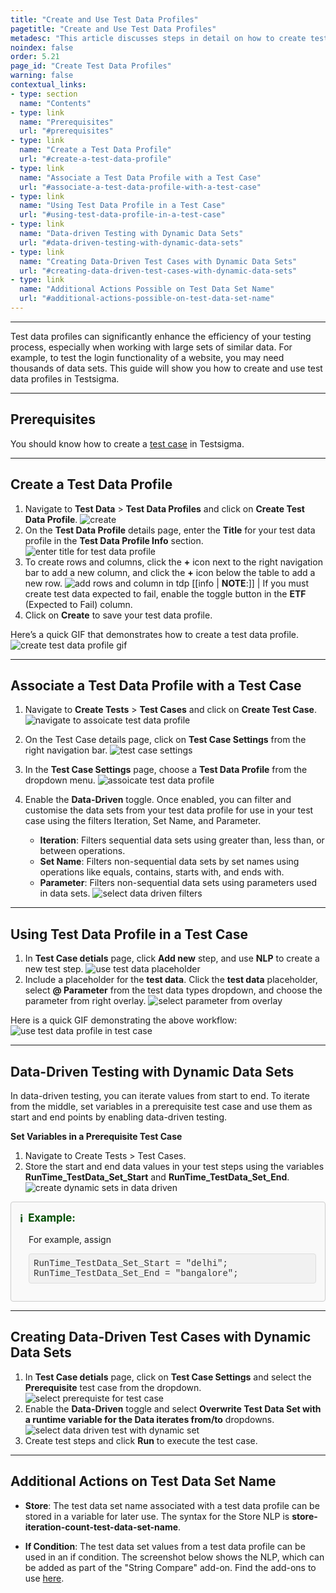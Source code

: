 ```yaml
---
title: "Create and Use Test Data Profiles"
pagetitle: "Create and Use Test Data Profiles"
metadesc: "This article discusses steps in detail on how to create test data profiles that can be used in a test cases in Testsigma application."
noindex: false
order: 5.21
page_id: "Create Test Data Profiles"
warning: false
contextual_links:
- type: section
  name: "Contents"
- type: link
  name: "Prerequisites"
  url: "#prerequisites"
- type: link
  name: "Create a Test Data Profile"
  url: "#create-a-test-data-profile"
- type: link
  name: "Associate a Test Data Profile with a Test Case"
  url: "#associate-a-test-data-profile-with-a-test-case"
- type: link
  name: "Using Test Data Profile in a Test Case"
  url: "#using-test-data-profile-in-a-test-case"
- type: link
  name: "Data-driven Testing with Dynamic Data Sets"
  url: "#data-driven-testing-with-dynamic-data-sets"
- type: link
  name: "Creating Data-Driven Test Cases with Dynamic Data Sets"
  url: "#creating-data-driven-test-cases-with-dynamic-data-sets"
- type: link
  name: "Additional Actions Possible on Test Data Set Name"
  url: "#additional-actions-possible-on-test-data-set-name"
---
```


---

Test data profiles can significantly enhance the efficiency of your testing process, especially when working with large sets of similar data. For example, to test the login functionality of a website, you may need thousands of data sets. This guide will show you how to create and use test data profiles in Testsigma.

---

## **Prerequisites**

You should know how to create a [test case](https://testsigma.com/docs/test-cases/manage/add-edit-delete/) in Testsigma.

---

## **Create a Test Data Profile**

1. Navigate to **Test Data** > **Test Data Profiles** and click on **Create Test Data Profile**. ![create](https://s3.amazonaws.com/static-docs.testsigma.com/new_images/projects/applications/click_create_test_data_profile.png)
2. On the **Test Data Profile** details page, enter the **Title** for your test data profile in the **Test Data Profile Info** section. ![enter title for test data profile](https://s3.amazonaws.com/static-docs.testsigma.com/new_images/projects/applications/enter_title_for_tdp.png)
3. To create rows and columns, click the **+** icon next to the right navigation bar to add a new column, and click the **+** icon below the table to add a new row. ![add rows and column in tdp](https://s3.amazonaws.com/static-docs.testsigma.com/new_images/projects/applications/add_new_row_column_tdp.png)
[[info | **NOTE**:]]
| If you must create test data expected to fail, enable the toggle button in the **ETF** (Expected to Fail) column. 
4. Click on **Create** to save your test data profile.

Here’s a quick GIF that demonstrates how to create a test data profile. 
![create test data profile gif](https://s3.amazonaws.com/static-docs.testsigma.com/new_images/projects/applications/steps_to_create_tdp.gif)

---

## **Associate a Test Data Profile with a Test Case**

1. Navigate to **Create Tests** > **Test Cases** and click on **Create Test Case**. ![navigate to assoicate test data profile](https://s3.amazonaws.com/static-docs.testsigma.com/new_images/projects/applications/create_testcase_associate_tdp.png)

2. On the Test Case details page, click on **Test Case Settings** from the right navigation bar. ![test case settings](https://s3.amazonaws.com/static-docs.testsigma.com/new_images/projects/applications/test_case_setting_tdp_associate.png)
3. In the **Test Case Settings** page, choose a **Test Data Profile** from the dropdown menu. ![assoicate test data profile](https://s3.amazonaws.com/static-docs.testsigma.com/new_images/projects/applications/associate_tdp_in_testcase.png)
4. Enable the **Data-Driven** toggle. Once enabled, you can filter and customise the data sets from your test data profile for use in your test case using the filters Iteration, Set Name, and Parameter.
    - **Iteration**: Filters sequential data sets using greater than, less than, or between operations.
    - **Set Name**: Filters non-sequential data sets by set names using operations like equals, contains, starts with, and ends with.
    - **Parameter**: Filters non-sequential data sets using parameters used in data sets. ![select data driven filters](https://s3.amazonaws.com/static-docs.testsigma.com/new_images/projects/applications/filtertype_dd_testcase.png)

---

## **Using Test Data Profile in a Test Case**

1. In **Test Case detials** page, click **Add new** step, and use **NLP** to create a new test step. ![use test data placeholder](https://s3.amazonaws.com/static-docs.testsigma.com/new_images/projects/applications/select_parameter_testdatatypes_testcase.png)
2. Include a placeholder for the **test data**. Click the **test data** placeholder, select <strong>@ Parameter</strong> from the test data types dropdown, and choose the parameter from right overlay. ![select parameter from overlay](https://s3.amazonaws.com/static-docs.testsigma.com/new_images/projects/applications/select_parameter_fromtdp.png)

Here is a quick GIF demonstrating the above workflow: ![use test data profile in test case](https://s3.amazonaws.com/static-docs.testsigma.com/new_images/projects/applications/associating_tdp_in_testcase.gif)

---

## **Data-Driven Testing with Dynamic Data Sets**

In data-driven testing, you can iterate values from start to end. To iterate from the middle, set variables in a prerequisite test case and use them as start and end points by enabling data-driven testing.

**Set Variables in a Prerequisite Test Case**

1. Navigate to Create Tests > Test Cases. 
2. Store the start and end data values in your test steps using the variables <strong>RunTime\_TestData\_Set\_Start</strong> and **RunTime\_TestData\_Set\_End**. ![create dynamic sets in data driven](https://s3.amazonaws.com/static-docs.testsigma.com/new_images/projects/applications/dynamic_data_sets_testcase.png)

<style>
  .example-container {
    border: 1px solid #ccc;
    border-radius: 4px;
    padding: 1em;
    margin: 1em 0;
    background-color: #f9f9f9;
  }
  .example-title {
    color: #004d00;
    font-weight: bold;
    display: flex;
    align-items: center;
    font-size: 1.2em;
  }
  .example-title span {
    margin-right: 8px;
  }
  .example-list {
    list-style-type: none;
    padding-left: 1em;
    margin-top: 0.5em;
  }
  .example-list li {
    margin-bottom: 0.75em;
    font-family: "Courier New", Courier, monospace;
    color: #333;
  }
  .code-block {
    background-color: #f1f1f1;
    padding: 0.5em;
    border-radius: 4px;
    border: 1px solid #ddd;
    font-family: "Courier New", Courier, monospace;
    color: #333;
  }
</style>

<div class="example-container">
  <div class="example-title">
    <span>ℹ️</span>Example:
  </div>
  <ul class="example-list">
    <p>For example, assign</p>
    <li class="code-block">
      RunTime_TestData_Set_Start = "delhi";<br>
      RunTime_TestData_Set_End = "bangalore";
    </li>
  </ul>
</div>

---

## **Creating Data-Driven Test Cases with Dynamic Data Sets**

1. In **Test Case detials** page, click on **Test Case Settings** and select the **Prerequisite** test case from the dropdown. ![select prerequiste for test case](https://s3.amazonaws.com/static-docs.testsigma.com/new_images/projects/applications/select_prerequsties_testcases.png)
2. Enable the **Data-Driven** toggle and select **Overwrite Test Data Set with a runtime variable for the Data iterates from/to** dropdowns. ![select data driven test with dynamic set](https://s3.amazonaws.com/static-docs.testsigma.com/new_images/projects/applications/select_data_iterates_from_variables.png)
3. Create test steps and click **Run** to execute the test case.

---

## **Additional Actions on Test Data Set Name**

- **Store**: The test data set name associated with a test data profile can be stored in a variable for later use. The syntax for the Store NLP is **store-iteration-count-test-data-set-name**.

- **If Condition**: The test data set values from a test data profile can be used in an if condition. The screenshot below shows the NLP, which can be added as part of the "String Compare" add-on. Find the add-ons to use [here](https://testsigma.com/addons).